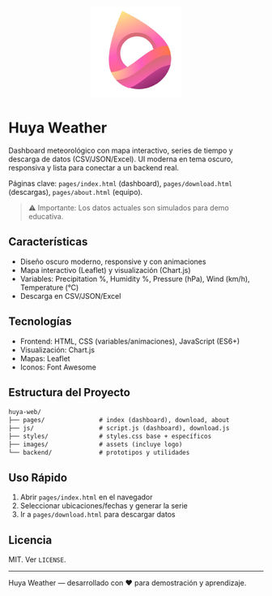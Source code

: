 <p align="center">
  <img src="images/logo-huya.png" alt="Huya Weather logo" width="180" />
</p>

# Huya Weather

Dashboard meteorológico con mapa interactivo, series de tiempo y descarga de datos (CSV/JSON/Excel). UI moderna en tema oscuro, responsiva y lista para conectar a un backend real.

Páginas clave: `pages/index.html` (dashboard), `pages/download.html` (descargas), `pages/about.html` (equipo).

> ⚠️ Importante: Los datos actuales son simulados para demo educativa.

## Características

- Diseño oscuro moderno, responsive y con animaciones
- Mapa interactivo (Leaflet) y visualización (Chart.js)
- Variables: Precipitation %, Humidity %, Pressure (hPa), Wind (km/h), Temperature (°C)
- Descarga en CSV/JSON/Excel

## Tecnologías

- Frontend: HTML, CSS (variables/animaciones), JavaScript (ES6+)
- Visualización: Chart.js
- Mapas: Leaflet
- Iconos: Font Awesome

## Estructura del Proyecto

```
huya-web/
├── pages/               # index (dashboard), download, about
├── js/                  # script.js (dashboard), download.js
├── styles/              # styles.css base + específicos
├── images/              # assets (incluye logo)
└── backend/             # prototipos y utilidades
```

## Uso Rápido

1) Abrir `pages/index.html` en el navegador
2) Seleccionar ubicaciones/fechas y generar la serie
3) Ir a `pages/download.html` para descargar datos

## Licencia

MIT. Ver `LICENSE`.

---

Huya Weather — desarrollado con ❤️ para demostración y aprendizaje.

